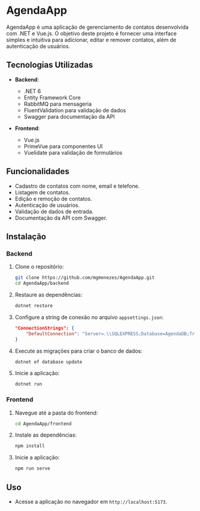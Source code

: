# AgendaApp

AgendaApp é uma aplicação de gerenciamento de contatos desenvolvida com .NET e Vue.js. O objetivo deste projeto é fornecer uma interface simples e intuitiva para adicionar, editar e remover contatos, além de autenticação de usuários.

## Tecnologias Utilizadas

- **Backend**: 
  - .NET 6
  - Entity Framework Core
  - RabbitMQ para mensageria
  - FluentValidation para validação de dados
  - Swagger para documentação da API

- **Frontend**: 
  - Vue.js
  - PrimeVue para componentes UI
  - Vuelidate para validação de formulários

## Funcionalidades

- Cadastro de contatos com nome, email e telefone.
- Listagem de contatos.
- Edição e remoção de contatos.
- Autenticação de usuários.
- Validação de dados de entrada.
- Documentação da API com Swagger.

## Instalação

### Backend

1. Clone o repositório:
   ```bash
   git clone https://github.com/mgmenezes/AgendaApp.git
   cd AgendaApp/backend
   ```

2. Restaure as dependências:
   ```bash
   dotnet restore
   ```

3. Configure a string de conexão no arquivo `appsettings.json`:
   ```json
   "ConnectionStrings": {
       "DefaultConnection": "Server=.\\SQLEXPRESS;Database=AgendaDB;Trusted_Connection=True;TrustServerCertificate=True;Integrated Security=True;MultipleActiveResultSets=true"
   }
   ```

4. Execute as migrações para criar o banco de dados:
   ```bash
   dotnet ef database update
   ```

5. Inicie a aplicação:
   ```bash
   dotnet run
   ```

### Frontend

1. Navegue até a pasta do frontend:
   ```bash
   cd AgendaApp/frontend
   ```

2. Instale as dependências:
   ```bash
   npm install
   ```

3. Inicie a aplicação:
   ```bash
   npm run serve
   ```

## Uso

- Acesse a aplicação no navegador em `http://localhost:5173`.
